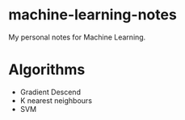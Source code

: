 # machine-learning-notes
My personal notes for Machine Learning.

# Algorithms
- Gradient Descend
- K nearest neighbours
- SVM
